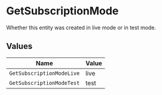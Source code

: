# GetSubscriptionMode

Whether this entity was created in live mode or in test mode.


## Values

| Name                      | Value                     |
| ------------------------- | ------------------------- |
| `GetSubscriptionModeLive` | live                      |
| `GetSubscriptionModeTest` | test                      |